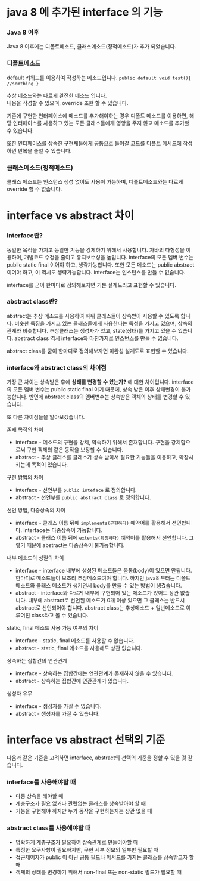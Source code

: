 # java 8 에 추가된 interface 의 기능

### Java 8 이후

Java 8 이후에는 디폴트메소드, 클래스메소드(정적메소드)가 추가 되었습니다.

### 디폴트메소드

default 키워드를 이용하여 작성하는 메소드입니다.
`public default void test(){ //somthing }`

추상 메소드와는 다르게 완전한 메소드 입니다.  
내용을 작성할 수 있으며, override 또한 할 수 있습니다.

기존에 구현한 인터페이스에 메소드를 추가해야하는 경우 디폴트 메소드를 이용하면, 해당 인터페이스를 사용하고 있는 모든 클래스들에게 영향을 주지 않고 메소드를 추가할 수 있습니다.

또한 인터페이스를 상속한 구현체들에게 공통으로 들어갈 코드를 디폴트 메서드에 작성하면 반복을 줄일 수 있습니다.

### 클래스메소드(정적메소드)

클래스 메소드는 인스턴스 생성 없이도 사용이 가능하며, 디폴트메소드와는 다르게 override 할 수 없습니다.

# interface vs abstract 차이

### interface란?

동일한 목적을 가지고 동일한 기능을 강제하기 위해서 사용합니다.
자바의 다형성을 이용하며, 개발코드 수정을 줄이고 유지보수성을 높입니다. 
interface의 모든 멤버 변수는 public static final 이어야 하고, 생략가능합니다. 
또한 모든 메소드는 public abstract 이어야 하고, 이 역시도 생략가능합니다.
interface는 인스턴스를 만들 수 없습니다.

interface를 굳이 한마디로 정의해보자면 기본 설계도라고 표현할 수 있습니다.

### abstract class란?

abstract는 추상 메소드를 사용하여 하위 클래스들이 상속받아 사용할 수 있도록 합니다.
비슷한 특징을 가지고 있는 클래스들에게 사용한다는 특성을 가지고 있으며, 상속의 관계와 비슷합니다.
추상클래스는 생성자가 있고, state(상태)를 가지고 있을 수 있습니다.
abstract class 역시 interface와 마찬가지로 인스턴스를 만들 수 없습니다.

abstract class를 굳이 한마디로 정의해보자면 미완성 설계도로 표현할 수 있습니다.

### interface와 abstract class의 차이점

가장 큰 차이는 상속받은 후에 **상태를 변경할 수 있는가?** 에 대한 차이입니다.
interface의 모든 멤버 변수는 public static final 이기 때문에, 상속 받은 이후 상태변경이 불가능합니다.
반면에 abstract class의 멤버변수는 상속받은 객체의 상태를 변경할 수 있습니다. 

또 다른 차이점들을 알아보겠습니다.

존재 목적의 차이

- interface - 메소드의 구현을 강제, 약속하기 위해서 존재합니다. 구현을 강제함으로써 구현 객체의 같은 동작을 보장할 수 있습니다.
- abstract - 추상 클래스를 클래스가 상속 받아서 필요한 기능들을 이용하고, 확장시키는데 목적이 있습니다.

구현 방법의 차이

- interface - 선언부를 `public inteface` 로 정의합니다.
- abstract - 선언부를 `public abstract class` 로 정의합니다.

선언 방법, 다중상속의 차이

- interface - 클래스 이름 뒤에 `implements(구현하다)` 예약어를 활용해서 선언합니다.
interface는 다중상속이 가능합니다.
- abstract - 클래스 이름 뒤에 `extents(확장하다)` 예약어를 활용해서 선언합니다.
그렇기 때문에 abstract는 다중상속이 불가능합니다.

내부 메소드의 성질의 차이

- interface - interface 내부에 생성된 메소드들은 몸통(body)이 있으면 안됩니다.
한마디로 메소드들이 모조리 추상메소드여야 합니다. 
하지만 java8 부터는 디폴트 메소드와 클래스 메소드가 생기면서 body를 만들 수 있는 방법이 생겼습니다.
- abstract - interface와 다르게 내부에 구현되어 있는 메소드가 있어도 상관 없습니다.
내부에 abstract로 선언된 메소드가 0개 이상 있으면 그 클래스는 반드시 abstract로 선언되어야 합니다.
abstract class는 추상메소드 + 일반메소드로 이루어진 class라고 볼 수 있습니다.

static, final 메소드 사용 가능 여부의 차이

- interface - static, final 메소드를 사용할 수 없습니다.
- abstract - static, final 메소드를 사용해도 상관 없습니다.

상속하는 집합간의 연관관계

- interface - 상속하는 집합간에는 연관관계가 존재하지 않을 수 있습니다.
- abstract - 상속하는 집합간에 연관관계가 있습니다.

생성자 유무

- interface - 생성자를 가질 수 없습니다.
- abstract - 생성자를 가질 수 있습니다.

# interface vs abstract 선택의 기준

다음과 같은 기준을 고려하면 interface, abstract의 선택의 기준을 정할 수 있을 것 같습니다.

### interface를 사용해야할 때

- 다중 상속을 해야할 때
- 계층구조가 필요 없거나 관련없는 클래스를 상속받아야 할 때
- 기능을 구현해야 하지만 누가 동작을 구현하는지는 상관 없을 때

### abstract class를 사용해야할 때

- 명확하게 계층구조가 필요하여 상속관계로 만들어야할 때
- 특정한 요구사항이 필요하지만, 구현 세부 정보의 일부만 필요할 때
- 접근제어자가 public 이 아닌 공통 필드나 메서드를 가지는 클래스를 상속받고자 할 때
- 객체의 상태를 변경하기 위해서 non-final 또는 non-static 필드가 필요할 때
